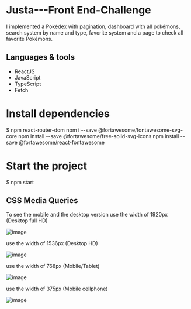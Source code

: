 # Justa---Front End-Challenge

I implemented a Pokédex with pagination, dashboard with all pokémons, search system by name and type, favorite system and a page to check all favorite Pokémons.

## Languages & tools

- ReactJS
- JavaScript
- TypeScript
- Fetch





# Install dependencies
$ npm react-router-dom
npm i --save @fortawesome/fontawesome-svg-core
npm install --save @fortawesome/free-solid-svg-icons
npm install --save @fortawesome/react-fontawesome

# Start the project
$ npm start

## CSS Media Queries
To see the mobile and the desktop version
use the width of 1920px (Desktop full HD) 

![image](https://user-images.githubusercontent.com/87839952/184237532-5cce3f58-62a3-4659-b70e-dbcd72cafb65.png)


use the width of 1536px (Desktop HD)

![image](https://user-images.githubusercontent.com/87839952/184237487-d5a73458-c0c5-4f13-b8b3-bed61c217e29.png)


use the width of 768px (Mobile/Tablet) 

![image](https://user-images.githubusercontent.com/87839952/184237446-aa7e8491-0000-4967-a507-91c142d8b7f4.png)


use the width of 375px (Mobile cellphone)

![image](https://user-images.githubusercontent.com/87839952/184237393-fb4ac6e0-cc95-4fc0-95e8-90472dfa224a.png)
